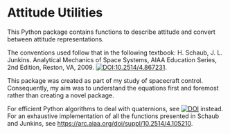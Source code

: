 # Attitude Utilities

This Python package contains functions to describe attitude and convert between attitude representations.

The conventions used follow that in the following textbook:
H. Schaub, J. L. Junkins. Analytical Mechanics of Space Systems, AIAA Education Series, 2nd Edition, Reston, VA, 2009. [![DOI:10.2514/4.867231](http://img.shields.io/badge/DOI-10.2514/4.867231-B31B1B.svg)](https://doi.org/10.2514/4.867231).

This package was created as part of my study of spacecraft control. Consequently, my aim was to understand the equations first and foremost rather than creating a novel package.

For efficient Python algorithms to deal with quaternions, see [![DOI](https://zenodo.org/badge/27896013.svg)](https://zenodo.org/badge/latestdoi/27896013) instead. For an exhaustive implementation of all the functions presented in Schaub and Junkins, see https://arc.aiaa.org/doi/suppl/10.2514/4.105210.
